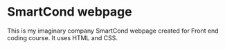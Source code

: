 # SmartCond webpage 

This is my imaginary company SmartCond webpage created for Front end coding course. It uses HTML and CSS.